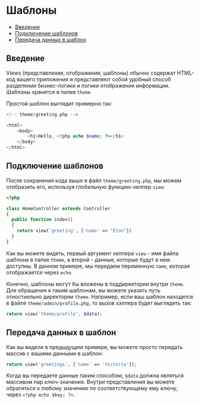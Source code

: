 # Шаблоны

- [Введение](#Введение)
- [Подключение шаблонов](#Подключение-шаблонов)
- [Передача данных в шаблон](#Передача-данных-в-шаблон)

<a name="Введение"></a>
## Введение

Views (представления, отображения, шаблоны) обычно содержат HTML-код вашего приложения и представляют собой удобный способ разделения бизнес-логики и логики отображения информации. Шаблоны хранятся в папке `theme`.

Простой шаблон выглядит примерно так:
```php
<!-- theme/greeting.php -->

<html>
    <body>
        <h1>Hello, <?php echo $name; ?></h1>
    </body>
</html>
```

<a name="Подключение-шаблонов"></a>
## Подключение шаблонов

После сохранения кода выше в файл `theme/greeting.php`, мы можем отобразить его, используя глобальную функцию-хелпер `view`:
```php
<?php

class HomeController extends Controller
{
  public function index()
  {
    return view('greeting', ['name' => "Elon"])
  }
}
```
Как вы можете видеть, первый аргумент хелпера `view` - имя файла шаблона в папке `theme`, а второй - данные, которые будут в нем доступны. В данном примере, мы передаем переменную `name`, которая отображается через `echo`.

Конечно, шаблоны могут бы вложены в поддиректории внутри `theme`. Для обращения к таким шаблонам, вы можете указать путь отностиельно директории `theme`. Например, если ваш шаблон находится в файле `theme/admin/profile.php`, то вызов хэлпера будет выглядеть так:
```php
return view('theme/profile', $data);
```

<a name="Передача-данных-в-шаблон"></a>
## Передача данных в шаблон

Как вы видели в предыдущем примере, вы можете просто передать массив с вашими данными в шаблон:
```php
return view('greetings', ['name' => 'Victoria']);
```
Когда вы передаете данные таким способом, `$data` должна являться массивом пар ключ-значение. Внутри представления вы можете обратиться к любому значению по соответствующему ему ключу, через `<?php echo $key; ?>`.
